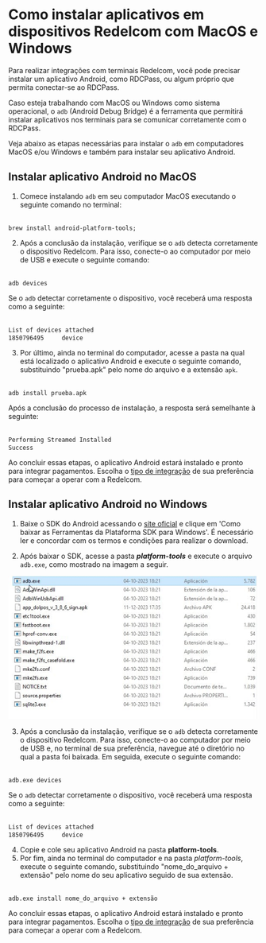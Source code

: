 # Como instalar aplicativos em dispositivos Redelcom com MacOS e Windows

Para realizar integrações com terminais Redelcom, você pode precisar instalar um aplicativo Android, como RDCPass, ou algum próprio que permita conectar-se ao RDCPass. 

Caso esteja trabalhando com MacOS ou Windows como sistema operacional, o `adb` (Android Debug Bridge) é a ferramenta que permitirá instalar aplicativos nos terminais para se comunicar corretamente com o RDCPass. 

Veja abaixo as etapas necessárias para instalar o `adb` em computadores MacOS e/ou Windows e também para instalar seu aplicativo Android.

## Instalar aplicativo Android no MacOS 

1. Comece instalando `adb` em seu computador MacOS executando o seguinte comando no terminal:

```terminal

brew install android-platform-tools;

```

2. Após a conclusão da instalação, verifique se o `adb` detecta corretamente o dispositivo Redelcom. Para isso, conecte-o ao computador por meio de USB e execute o seguinte comando:

```terminal

adb devices

```

Se o `adb` detectar corretamente o dispositivo, você receberá uma resposta como a seguinte:

```terminal

List of devices attached 
1850796495     device

```

3. Por último, ainda no terminal do computador, acesse a pasta na qual está localizado o aplicativo Android e execute o seguinte comando, substituindo "prueba.apk" pelo nome do arquivo e a extensão `apk`.

```terminal

adb install prueba.apk

```

Após a conclusão do processo de instalação, a resposta será semelhante à seguinte:

```terminal

Performing Streamed Installed
Success

```

Ao concluir essas etapas, o aplicativo Android estará instalado e pronto para integrar pagamentos. Escolha o [tipo de integração](/developers/pt/docs/redelcom/types-of-integration) de sua preferência para começar a operar com a Redelcom. 

## Instalar aplicativo Android no Windows

1. Baixe o SDK do Android acessando o [site oficial](https://developer.android.com/tools/releases/platform-tools?hl=es-419#downloads) e clique em 'Como baixar as Ferramentas da Plataforma SDK para Windows'. É necessário ler e concordar com os termos e condições para realizar o download.

2. Após baixar o SDK, acesse a pasta ***platform-tools*** e execute o arquivo `adb.exe`, como mostrado na imagem a seguir.

</center>

![imagen de la carpeta platform-tools y los archivos internos donde está adb.exe](/images/Redelcom/adb-platformtools.jpg)

</center>

3. Após a conclusão da instalação, verifique se o `adb` detecta corretamente o dispositivo Redelcom. Para isso, conecte-o ao computador por meio de USB e, no terminal de sua preferência, navegue até o diretório no qual a pasta foi baixada. Em seguida, execute o seguinte comando:

```terminal

adb.exe devices

```

Se o `adb` detectar corretamente o dispositivo, você receberá uma resposta como a seguinte:

```terminal

List of devices attached 
1850796495     device
```

4. Copie e cole seu aplicativo Android na pasta **platform-tools**.
5. Por fim, ainda no terminal do computador e na pasta *platform-tools*, execute o seguinte comando, substituindo "nome_do_arquivo + extensão" pelo nome do seu aplicativo seguido de sua extensão.

```terminal

adb.exe install nome_do_arquivo + extensão

```

Ao concluir essas etapas, o aplicativo Android estará instalado e pronto para integrar pagamentos. Escolha o [tipo de integração](/developers/pt/docs/redelcom/types-of-integration) de sua preferência para começar a operar com a Redelcom. 